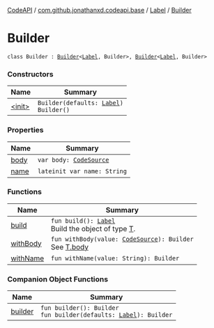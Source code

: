 [CodeAPI](../../../index.md) / [com.github.jonathanxd.codeapi.base](../../index.md) / [Label](../index.md) / [Builder](.)

# Builder

`class Builder : `[`Builder`](../../-body-holder/-builder/index.md)`<`[`Label`](../index.md)`, Builder>, `[`Builder`](../../-named/-builder/index.md)`<`[`Label`](../index.md)`, Builder>`

### Constructors

| Name | Summary |
|---|---|
| [&lt;init&gt;](-init-.md) | `Builder(defaults: `[`Label`](../index.md)`)`<br>`Builder()` |

### Properties

| Name | Summary |
|---|---|
| [body](body.md) | `var body: `[`CodeSource`](../../../com.github.jonathanxd.codeapi/-code-source/index.md) |
| [name](name.md) | `lateinit var name: String` |

### Functions

| Name | Summary |
|---|---|
| [build](build.md) | `fun build(): `[`Label`](../index.md)<br>Build the object of type [T](#). |
| [withBody](with-body.md) | `fun withBody(value: `[`CodeSource`](../../../com.github.jonathanxd.codeapi/-code-source/index.md)`): Builder`<br>See [T.body](#) |
| [withName](with-name.md) | `fun withName(value: String): Builder` |

### Companion Object Functions

| Name | Summary |
|---|---|
| [builder](builder.md) | `fun builder(): Builder`<br>`fun builder(defaults: `[`Label`](../index.md)`): Builder` |
